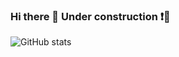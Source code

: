### Hi there 👋 Under construction ❗🚧

![GitHub stats](https://github-readme-stats.vercel.app/api?username=SuhaDemirel&theme=gruvbox&show_icons=true)
<!--
**SuhaDemirel/SuhaDemirel** is a ✨ _special_ ✨ repository because its `README.md` (this file) appears on your GitHub profile.

Here are some ideas to get you started:

- 🔭 I’m currently working on ...
- 🌱 I’m currently learning ...
- 👯 I’m looking to collaborate on ...
- 🤔 I’m looking for help with ...
- 💬 Ask me about ...
- 📫 How to reach me: ...
- 😄 Pronouns: ...
- ⚡ Fun fact: ...
-->
